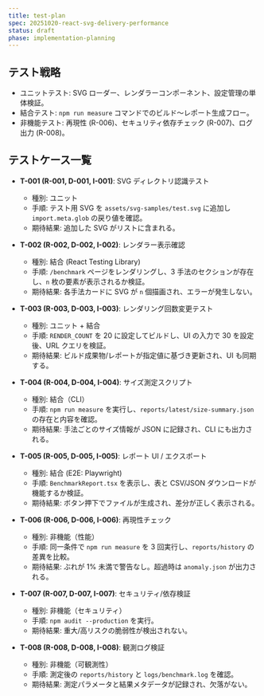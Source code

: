 ```yaml
---
title: test-plan
spec: 20251020-react-svg-delivery-performance
status: draft
phase: implementation-planning
---
```


## テスト戦略

- ユニットテスト: SVG ローダー、レンダラーコンポーネント、設定管理の単体検証。
- 結合テスト: `npm run measure` コマンドでのビルド〜レポート生成フロー。
- 非機能テスト: 再現性 (R-006)、セキュリティ依存チェック (R-007)、ログ出力 (R-008)。

## テストケース一覧

- **T-001 (R-001, D-001, I-001)**: SVG ディレクトリ認識テスト
  - 種別: ユニット
  - 手順: テスト用 SVG を `assets/svg-samples/test.svg` に追加し `import.meta.glob` の戻り値を確認。
  - 期待結果: 追加した SVG がリストに含まれる。

- **T-002 (R-002, D-002, I-002)**: レンダラー表示確認
  - 種別: 結合 (React Testing Library)
  - 手順: `/benchmark` ページをレンダリングし、3 手法のセクションが存在し、`n` 枚の要素が表示されるか検証。
  - 期待結果: 各手法カードに SVG が `n` 個描画され、エラーが発生しない。

- **T-003 (R-003, D-003, I-003)**: レンダリング回数変更テスト
  - 種別: ユニット + 結合
  - 手順: `RENDER_COUNT` を 20 に設定してビルドし、UI の入力で 30 を設定後、URL クエリを検証。
  - 期待結果: ビルド成果物/レポートが指定値に基づき更新され、UI も同期する。

- **T-004 (R-004, D-004, I-004)**: サイズ測定スクリプト
  - 種別: 結合（CLI）
  - 手順: `npm run measure` を実行し、`reports/latest/size-summary.json` の存在と内容を確認。
  - 期待結果: 手法ごとのサイズ情報が JSON に記録され、CLI にも出力される。

- **T-005 (R-005, D-005, I-005)**: レポート UI / エクスポート
  - 種別: 結合 (E2E: Playwright)
  - 手順: `BenchmarkReport.tsx` を表示し、表と CSV/JSON ダウンロードが機能するか検証。
  - 期待結果: ボタン押下でファイルが生成され、差分が正しく表示される。

- **T-006 (R-006, D-006, I-006)**: 再現性チェック
  - 種別: 非機能（性能）
  - 手順: 同一条件で `npm run measure` を 3 回実行し、`reports/history` の差異を比較。
  - 期待結果: ぶれが 1% 未満で警告なし。超過時は `anomaly.json` が出力される。

- **T-007 (R-007, D-007, I-007)**: セキュリティ/依存検証
  - 種別: 非機能（セキュリティ）
  - 手順: `npm audit --production` を実行。
  - 期待結果: 重大/高リスクの脆弱性が検出されない。

- **T-008 (R-008, D-008, I-008)**: 観測ログ検証
  - 種別: 非機能（可観測性）
  - 手順: 測定後の `reports/history` と `logs/benchmark.log` を確認。
  - 期待結果: 測定パラメータと結果メタデータが記録され、欠落がない。
